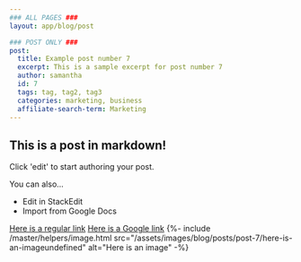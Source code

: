 ```yaml
---
### ALL PAGES ###
layout: app/blog/post

### POST ONLY ###
post:
  title: Example post number 7
  excerpt: This is a sample excerpt for post number 7
  author: samantha
  id: 7
  tags: tag, tag2, tag3
  categories: marketing, business
  affiliate-search-term: Marketing
---
```

## This is a post in markdown! 
Click 'edit' to start authoring your post. 

You can also... 
- Edit in StackEdit 
- Import from Google Docs 

[Here is a regular link](https://itwcreativeworks.com) 
[Here is a Google link](https://www.google.com/url?q=https://itwcreativeworks.com) 
{%- include /master/helpers/image.html src="/assets/images/blog/posts/post-7/here-is-an-imageundefined" alt="Here is an image" -%}
